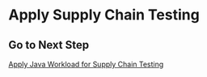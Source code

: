 # Apply Supply Chain Testing

## Go to Next Step

[Apply Java Workload for Supply Chain Testing](./03-apply-java-workload-for-supply-chain-testing.md)
